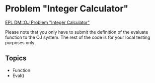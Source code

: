 # Problem "Integer Calculator"
[EPL DM::OJ Problem "Integer Calculator"](https://oj.epl.tw/problem/w08p004)

Please note that you only have to submit the definition of the evaluate function to the OJ system. The rest of the code is for your local testing purposes only.

## Topics
- Function
- Eval()